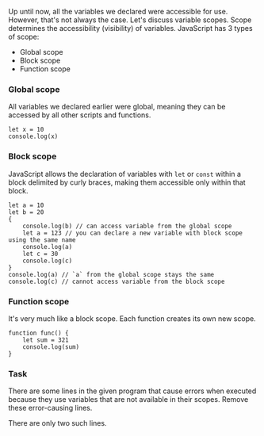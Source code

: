 Up until now, all the variables we declared were accessible for use. However, that's not always the case. Let's discuss variable scopes. Scope determines the accessibility (visibility) of variables.
JavaScript has 3 types of scope:
- Global scope
- Block scope
- Function scope

### Global scope
All variables we declared earlier were global, meaning they can be accessed by all other scripts and functions.
```
let x = 10
console.log(x)
```

### Block scope
JavaScript allows the declaration of variables with `let` or `const` within a block delimited by curly braces, making them accessible only within that block.
```
let a = 10
let b = 20
{
    console.log(b) // can access variable from the global scope
    let a = 123 // you can declare a new variable with block scope using the same name
    console.log(a)
    let c = 30
    console.log(c)
}
console.log(a) // `a` from the global scope stays the same
console.log(c) // cannot access variable from the block scope
```

### Function scope
It's very much like a block scope. Each function creates its own new scope.
```
function func() {
    let sum = 321
    console.log(sum)
}
```

### Task
There are some lines in the given program that cause errors when executed because they use variables that are not available in their scopes.
Remove these error-causing lines.

<div class="hint">
  There are only two such lines.
</div>

